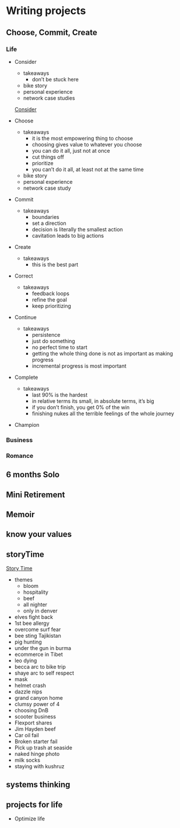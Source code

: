# Writing projects

## Choose, Commit, Create

### Life

- Consider
    - takeaways
        - don’t be stuck here
    - bike story
    - personal experience
    - network case studies
    
    [Consider](Writing%20projects%2017b6509554a78062947fc60f4124d2da/Consider%2017b6509554a78070a1adea247df89440.md)
    
- Choose
    - takeaways
        - it is the most empowering thing to choose
        - choosing gives value to whatever you choose
        - you can do it all, just not at once
        - cut things off
        - prioritize
        - you can’t do it all, at least not at the same time
    - bike story
    - personal experience
    - network case study
- Commit
    - takeaways
        - boundaries
        - set a direction
        - decision is literally the smallest action
        - cavitation leads to big actions
- Create
    - takeaways
        - this is the best part
- Correct
    - takeaways
        - feedback loops
        - refine the goal
        - keep prioritizing
- Continue
    - takeaways
        - persistence
        - just do something
        - no perfect time to start
        - getting the whole thing done is not as important as making progress
        - incremental progress is most important
- Complete
    - takeaways
        - last 90% is the hardest
        - in relative terms its small, in absolute terms, it’s big
        - if you don’t finish, you get 0% of the win
        - finishing nukes all the terrible feelings of the whole journey
- Champion

### Business

### Romance

## 6 months Solo

## Mini Retirement

## Memoir

## know your values

## storyTime

[Story Time](Writing%20projects%2017b6509554a78062947fc60f4124d2da/Story%20Time%20e1d37542499140d8bf24beda58885c00.md)

- themes
    - bloom
    - hospitality
    - beef
    - all nighter
    - only in denver
- elves fight back
- 1st bee allergy
- overcome surf fear
- bee sting Tajikistan
- pig hunting
- under the gun in burma
- ecommerce in Tibet
- leo dying
- becca arc to bike trip
- shaye arc to self respect
- mask
- helmet crash
- dazzle nips
- grand canyon home
- clumsy power of 4
- choosing DnB
- scooter business
- Flexport shares
- Jim Hayden beef
- Car oil fail
- Broken starter fail
- Pick up trash at seaside
- naked hinge photo
- milk socks
- staying with kushruz

## systems thinking

## projects for life

- Optimize life